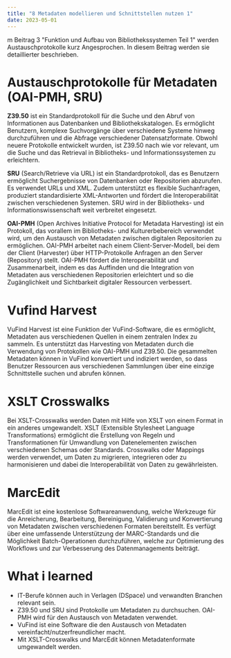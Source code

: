 ```yaml
---
title: "8 Metadaten modellieren und Schnittstellen nutzen 1"
date: 2023-05-01
---
```


m Beitrag 3 "Funktion und Aufbau von Bibliothekssystemen Teil 1" werden Austauschprotokolle kurz Angesprochen. In diesem Beitrag werden sie detaillierter beschrieben.
# Austauschprotokolle für Metadaten (OAI-PMH, SRU)

**Z39.50** ist ein Standardprotokoll für die Suche und den Abruf von Informationen aus Datenbanken und Bibliothekskatalogen. Es ermöglicht Benutzern, komplexe Suchvorgänge über verschiedene Systeme hinweg durchzuführen und die Abfrage verschiedener Datensatzformate. Obwohl neuere Protokolle entwickelt wurden, ist Z39.50 nach wie vor relevant, um die Suche und das Retrieval in Bibliotheks- und Informationssystemen zu erleichtern.

**SRU** (Search/Retrieve via URL) ist ein Standardprotokoll, das es Benutzern ermöglicht Suchergebnisse von Datenbanken oder Repositorien abzurufen. Es verwendet URLs und XML. Zudem unterstützt es flexible Suchanfragen, produziert standardisierte XML-Antworten und fördert die Interoperabilität zwischen verschiedenen Systemen. SRU wird in der Bibliotheks- und Informationswissenschaft weit verbreitet eingesetzt.

**OAI-PMH** (Open Archives Initiative Protocol for Metadata Harvesting) ist ein Protokoll, das vorallem im Bibliotheks- und Kulturerbebereich verwendet wird, um den Austausch von Metadaten zwischen digitalen Repositorien zu ermöglichen. OAI-PMH arbeitet nach einem Client-Server-Modell, bei dem der Client (Harvester) über HTTP-Protokolle Anfragen an den Server (Repository) stellt. OAI-PMH fördert die Interoperabilität und Zusammenarbeit, indem es das Auffinden und die Integration von Metadaten aus verschiedenen Repositorien erleichtert und so die Zugänglichkeit und Sichtbarkeit digitaler Ressourcen verbessert.

# Vufind Harvest
VuFind Harvest ist eine Funktion der VuFind-Software, die es ermöglicht, Metadaten aus verschiedenen Quellen in einem zentralen Index zu sammeln. Es unterstützt das Harvesting von Metadaten durch die Verwendung von Protokollen wie OAI-PMH und Z39.50. Die gesammelten Metadaten können in VuFind konvertiert und indiziert werden, so dass Benutzer Ressourcen aus verschiedenen Sammlungen über eine einzige Schnittstelle suchen und abrufen können.

# XSLT Crosswalks
Bei XSLT-Crosswalks werden Daten mit Hilfe von XSLT von einem Format in ein anderes umgewandelt. XSLT (Extensible Stylesheet Language Transformations) ermöglicht die Erstellung von Regeln und Transformationen für Umwandlung von Datenelementen zwischen verschiedenen Schemas oder Standards. Crosswalks oder Mappings werden verwendet, um Daten zu migrieren, integrieren oder zu harmonisieren und dabei die Interoperabilität von Daten zu gewährleisten.

# MarcEdit
MarcEdit ist eine kostenlose Softwareanwendung, welche Werkzeuge für die Anreicherung, Bearbeitung, Bereinigung, Validierung und Konvertierung von Metadaten zwischen verschiedenen Formaten bereitstellt. Es verfügt über eine umfassende Unterstützung der MARC-Standards und die Möglichkeit Batch-Operationen durchzuführen, welche zur Optimierung des Workflows und zur Verbesserung des Datenmanagements beiträgt.

# What i learned
- IT-Berufe können auch in Verlagen (DSpace) und verwandten Branchen relevant sein.
- Z39.50 und SRU sind Protokolle um Metadaten zu durchsuchen. OAI-PMH wird für den Austausch von Metadaten verwendet.
- VuFind ist eine Software die den Austausch von Metadaten vereinfacht/nutzerfreundlicher macht.
- Mit XSLT-Crosswalks und MarcEdit können Metadatenformate umgewandelt werden.
